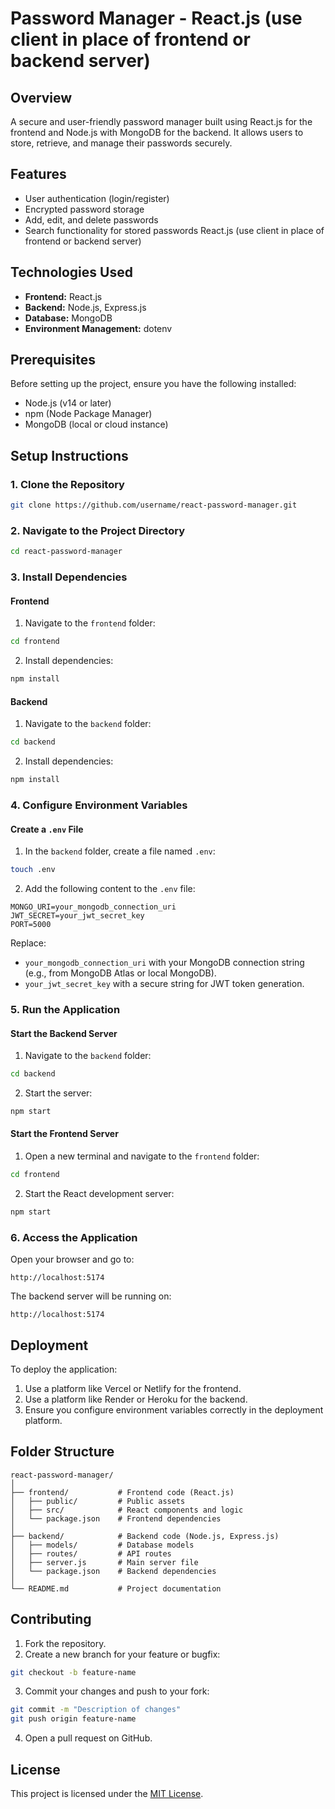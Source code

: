 # Password Manager - React.js (use client in place of frontend or backend server)

## Overview
A secure and user-friendly password manager built using React.js for the frontend and Node.js with MongoDB for the backend. It allows users to store, retrieve, and manage their passwords securely.

## Features
- User authentication (login/register)
- Encrypted password storage
- Add, edit, and delete passwords
- Search functionality for stored passwords
 React.js (use client in place of frontend or backend server)

## Technologies Used
- **Frontend:** React.js
- **Backend:** Node.js, Express.js
- **Database:** MongoDB
- **Environment Management:** dotenv

## Prerequisites
Before setting up the project, ensure you have the following installed:
- Node.js (v14 or later)
- npm (Node Package Manager)
- MongoDB (local or cloud instance)

## Setup Instructions

### 1. Clone the Repository
```bash
git clone https://github.com/username/react-password-manager.git
```

### 2. Navigate to the Project Directory
```bash
cd react-password-manager
```

### 3. Install Dependencies

#### Frontend
1. Navigate to the `frontend` folder:
```bash
cd frontend
```
2. Install dependencies:
```bash
npm install
```

#### Backend
1. Navigate to the `backend` folder:
```bash
cd backend
```
2. Install dependencies:
```bash
npm install
```

### 4. Configure Environment Variables

#### Create a `.env` File
1. In the `backend` folder, create a file named `.env`:
```bash
touch .env
```

2. Add the following content to the `.env` file:
```plaintext
MONGO_URI=your_mongodb_connection_uri
JWT_SECRET=your_jwt_secret_key
PORT=5000
```

Replace:
- `your_mongodb_connection_uri` with your MongoDB connection string (e.g., from MongoDB Atlas or local MongoDB).
- `your_jwt_secret_key` with a secure string for JWT token generation.

### 5. Run the Application

#### Start the Backend Server
1. Navigate to the `backend` folder:
```bash
cd backend
```
2. Start the server:
```bash
npm start
```

#### Start the Frontend Server
1. Open a new terminal and navigate to the `frontend` folder:
```bash
cd frontend
```
2. Start the React development server:
```bash
npm start
```

### 6. Access the Application
Open your browser and go to:
```plaintext
http://localhost:5174
```

The backend server will be running on:
```plaintext
http://localhost:5174
```

## Deployment
To deploy the application:
1. Use a platform like Vercel or Netlify for the frontend.
2. Use a platform like Render or Heroku for the backend.
3. Ensure you configure environment variables correctly in the deployment platform.

## Folder Structure
```
react-password-manager/
│
├── frontend/           # Frontend code (React.js)
│   ├── public/         # Public assets
│   ├── src/            # React components and logic
│   └── package.json    # Frontend dependencies
│
├── backend/            # Backend code (Node.js, Express.js)
│   ├── models/         # Database models
│   ├── routes/         # API routes
│   ├── server.js       # Main server file
│   └── package.json    # Backend dependencies
│
└── README.md           # Project documentation
```

## Contributing
1. Fork the repository.
2. Create a new branch for your feature or bugfix:
```bash
git checkout -b feature-name
```
3. Commit your changes and push to your fork:
```bash
git commit -m "Description of changes"
git push origin feature-name
```
4. Open a pull request on GitHub.

## License
This project is licensed under the [MIT License](LICENSE).


